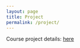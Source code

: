 ```yaml
---
layout: page
title: Project
permalink: /project/
---
```

Course project details: <a href = "MA506_Project.pdf" target="_blank"> here </a>
